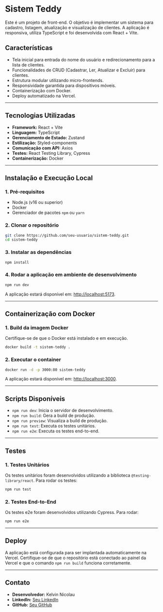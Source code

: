 
# Sistem Teddy

Este é um projeto de front-end. O objetivo é implementar um sistema para cadastro, listagem, atualização e visualização de clientes. A aplicação é responsiva, utiliza TypeScript e foi desenvolvida com React + Vite.

## **Características**
- Tela inicial para entrada do nome do usuário e redirecionamento para a lista de clientes.
- Funcionalidades de CRUD (Cadastrar, Ler, Atualizar e Excluir) para clientes.
- Estrutura modular utilizando micro-frontends.
- Responsividade garantida para dispositivos móveis.
- Containerização com Docker.
- Deploy automatizado na Vercel.

---

## **Tecnologias Utilizadas**
- **Framework:** React + Vite
- **Linguagem:** TypeScript
- **Gerenciamento de Estado:** Zustand
- **Estilização:** Styled-components
- **Comunicação com API:** Axios
- **Testes:** React Testing Library, Cypress
- **Containerização:** Docker

---

## **Instalação e Execução Local**
### **1. Pré-requisitos**
- Node.js (v16 ou superior)
- Docker
- Gerenciador de pacotes `npm` ou `yarn`

### **2. Clonar o repositório**
```bash
git clone https://github.com/seu-usuario/sistem-teddy.git
cd sistem-teddy
```

### **3. Instalar as dependências**
```bash
npm install
```

### **4. Rodar a aplicação em ambiente de desenvolvimento**
```bash
npm run dev
```

A aplicação estará disponível em: [http://localhost:5173](http://localhost:5173).

---

## **Containerização com Docker**
### **1. Build da imagem Docker**
Certifique-se de que o Docker está instalado e em execução.

```bash
docker build -t sistem-teddy .
```

### **2. Executar o container**
```bash
docker run -d -p 3000:80 sistem-teddy
```

A aplicação estará disponível em: [http://localhost:3000](http://localhost:3000).

---

## **Scripts Disponíveis**
- `npm run dev`: Inicia o servidor de desenvolvimento.
- `npm run build`: Gera a build de produção.
- `npm run preview`: Visualiza a build de produção.
- `npm run test`: Executa os testes unitários.
- `npm run e2e`: Executa os testes end-to-end.

---

## **Testes**
### **1. Testes Unitários**
Os testes unitários foram desenvolvidos utilizando a biblioteca `@testing-library/react`. Para rodar os testes:
```bash
npm run test
```

### **2. Testes End-to-End**
Os testes e2e foram desenvolvidos utilizando Cypress. Para rodar:
```bash
npm run e2e
```

---

## **Deploy**
A aplicação está configurada para ser implantada automaticamente na Vercel. Certifique-se de que o repositório está conectado ao painel da Vercel e que o comando `npm run build` funciona corretamente.

---

## **Contato**
- **Desenvolvedor:** Kelvin Nicolau
- **LinkedIn:** [Seu LinkedIn](https://www.linkedin.com/in/kelvin-nicolau-9269891bb/)
- **GitHub:** [Seu GitHub](https://github.com/kelvinnicolau)
